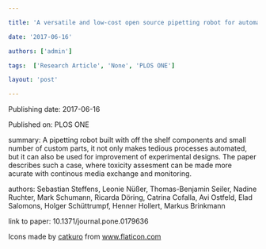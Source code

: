 ---
title: 'A versatile and low-cost open source pipetting robot for automation of toxicological and ecotoxicological bioassays'
date: '2017-06-16'
authors: ['admin']
tags:  ['Research Article', 'None', 'PLOS ONE']
layout: 'post'
---
Publishing date: 2017-06-16

Published on: PLOS ONE

summary: A pipetting robot built with off the shelf components and small number of custom parts, it not only makes tedious processes automated, but it can also be used for improvement of experimental designs. The paper describes such a case, where toxicity assesment can be made more acurate with continous media exchange and monitoring. 

authors: Sebastian Steffens, Leonie Nüßer, Thomas-Benjamin Seiler, Nadine Ruchter, Mark Schumann, Ricarda Döring, Catrina Cofalla, Avi Ostfeld, Elad Salomons, Holger Schüttrumpf, Henner Hollert, Markus Brinkmann

link to paper: 10.1371/journal.pone.0179636

Icons made by <a href="https://www.flaticon.com/free-icon/bookshelves_3576884" title="catkuro">catkuro</a> from <a href="https://www.flaticon.com/" title="Flaticon"> www.flaticon.com</a>